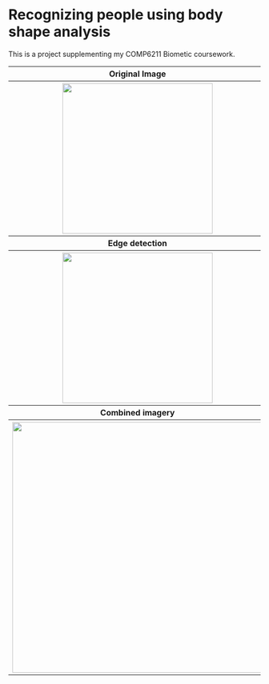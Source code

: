 # Recognizing people using body shape analysis

This is a project supplementing my COMP6211 Biometic coursework. 


<table style="width:100%">
  <tr>
    <th align="center">
    	Original Image
    </th>
    <th align="center">
    	Cropped
    </th> 
    <th align="center"> 
    	Green-screen removed
    </th>
  </tr>
  <tr>
    <th align="center">
    	<image src="https://github.com/ivanplex/Gait_Analysis/blob/master/report/res/original.jpg" width="300px"/>
    </th>
    <th align="center">
    	<image src="https://github.com/ivanplex/Gait_Analysis/blob/master/report/res/cropped.jpg" width="300px"/>
    </th> 
    <th align="center">
    	<image src="https://github.com/ivanplex/Gait_Analysis/blob/master/report/res/noGreen.jpg" width="300px"/>
    </th> 
  </tr>
  <tr>
    <th align="center">
    	Edge detection
    </th>
    <th align="center">
    	Segment extraction
    </th> 
    <th align="center">
    	Segment analysis
    </th>
  </tr>
  <tr>
    <th align="center">
    	<image src="https://github.com/ivanplex/Gait_Analysis/blob/master/report/res/edgeDetection.jpg" width="300px"/>
    </th>
    <th align="center">
    	<image src="https://github.com/ivanplex/Gait_Analysis/blob/master/report/res/skin.png" width="300px"/>
    </th> 
    <th align="center">
    	<image src="https://github.com/ivanplex/Gait_Analysis/blob/master/report/res/" width="300px"/>
    </th> 
  </tr>
  <tr>
    <th align="center">
    	Combined imagery
    </th> 
  </tr>
  <tr>
    <th align="center">
    	<image src="https://github.com/ivanplex/Gait_Analysis/blob/master/report/res/combined.jpg" width="500px"/>
    </th> 
  </tr>
  
</table>